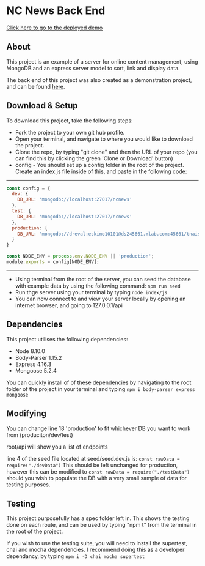 # NC News Back End

[Click here to go to the deployed demo](https://tnaish-ncnews.herokuapp.com/api)

## About

This project is an example of a server for online content management, using MongoDB and an express server model to sort, link and display data.

The back end of this project was also created as a demonstration project, and can be found [here](https://github.com/TJNaish/FE-FT-northcoders-news).

## Download & Setup

To download this project, take the following steps:

- Fork the project to your own git hub profile.
- Open your terminal, and navigate to where you would like to download the project.
- Clone the repo, by typing "git clone" and then the URL of your repo (you can find this by clicking the green 'Clone or Download' button)
- config - You should set up a config folder in the root of the project. Create an index.js file inside of this, and paste in the following code:

----------------------------------------------------------------------------------
```javascript
const config = {
  dev: {
    DB_URL: 'mongodb://localhost:27017/ncnews'
  },
  test: {
    DB_URL: 'mongodb://localhost:27017/ncnews'
  },
  production: {
    DB_URL: 'mongodb://dreval:eskimo10101@ds245661.mlab.com:45661/tnaish_ncnews'  
  }
}

const NODE_ENV = process.env.NODE_ENV || 'production';
module.exports = config[NODE_ENV];
```
----------------------------------------------------------------------------------

- Using terminal from the root of the server, you can seed the database with example data by using the following command:
`npm run seed`
- Run thge server using your terminal by typing `node index/js`
- You can now connect to and view your server locally by opening an internet browser, and going to 127.0.0.1/api

## Dependencies

This project utilises the following dependencies:
- Node 8.10.0
- Body-Parser 1.15.2
- Express 4.16.3
- Mongoose 5.2.4

You can quickly install of of these dependencies by navigating to the root folder of the project in your terminal and typing `npm i body-parser express mongoose`

## Modifying

You can change line 18 'production' to fit whichever DB you want to work from (produciton/dev/test)

root/api will show you a list of endpoints

line 4 of the seed file located at seed/seed.dev.js is:
`const rawData = require("./devData")` 
This should be left unchanged for production, however this can be modified to 
`const rawData = require("./testData")`
should you wish to populate the DB with a very small sample of data for testing purposes.

## Testing

This project purposefully has a spec folder left in. This shows the testing done on each route, and can be used by typing "npm t" from the terminal in the root of the project.

If you wish to use the testing suite, you will need to install the supertest, chai and mocha dependencies. I recommend doing this as a developer dependancy, by typing `npm i -D chai mocha supertest`
